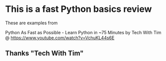 # This is a fast Python basics review

These are examples from

Python As Fast as Possible - Learn Python in ~75 Minutes
by Tech With Tim
@ https://www.youtube.com/watch?v=VchuKL44s6E


## Thanks "Tech With Tim"